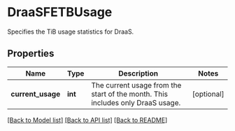 # DraaSFETBUsage

Specifies the TiB usage statistics for DraaS.

## Properties
Name | Type | Description | Notes
------------ | ------------- | ------------- | -------------
**current_usage** | **int** | The current usage from the start of the month. This includes only DraaS usage. | [optional] 

[[Back to Model list]](../README.md#documentation-for-models) [[Back to API list]](../README.md#documentation-for-api-endpoints) [[Back to README]](../README.md)


